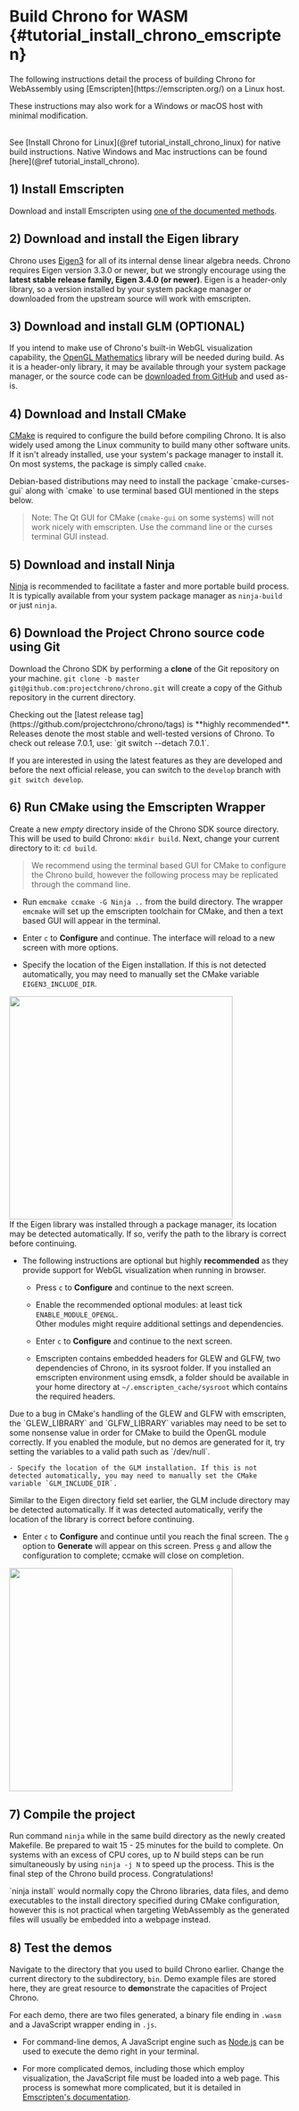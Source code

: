 Build Chrono for WASM {#tutorial_install_chrono_emscripten}
==========================
<div class="ce-info">
The following instructions detail the process of building Chrono for WebAssembly using [Emscripten](https://emscripten.org/) on a Linux host. 

These instructions may also work for a Windows or macOS host with minimal modification. 

<br />
See [Install Chrono for Linux](@ref tutorial_install_chrono_linux) for native build instructions. 
Native Windows and Mac instructions can be found [here](@ref tutorial_install_chrono).
</div>


## 1) Install Emscripten 

Download and install Emscripten using [one of the documented methods](https://emscripten.org/docs/getting_started/downloads.html). 


## 2) Download and install the Eigen library

Chrono uses [Eigen3](http://eigen.tuxfamily.org/) for all of its internal dense linear algebra needs. Chrono requires Eigen version 3.3.0 or newer, but we strongly encourage using the **latest stable release family, Eigen 3.4.0 (or newer)**. Eigen is a header-only library, so a version installed by your system package manager or downloaded from the upstream source will work with emscripten. 

## 3) Download and install GLM (OPTIONAL)

If you intend to make use of Chrono's built-in WebGL visualization capability, the [OpenGL Mathematics](https://github.com/g-truc/glm) library will be needed during build. As it is a header-only library, it may be available through your system package manager, or the source code can be [downloaded from GitHub](https://github.com/g-truc/glm/releases) and used as-is. 

## 4) Download and Install CMake

[CMake](https://cmake.org/) is required to configure the build before compiling Chrono. It is also widely used among the Linux community to build many other software units. If it isn't already installed, use your system's package manager to install it. On most systems, the package is simply called `cmake`.

<div class="ce-warning">
Debian-based distributions may need to install the package `cmake-curses-gui` along with `cmake` to use terminal based GUI mentioned in the steps below. 

> Note: The Qt GUI for CMake (`cmake-gui` on some systems) will not work nicely with emscripten. Use the command line or the curses terminal GUI instead.  
</div>

## 5) Download and install Ninja

[Ninja](https://ninja-build.org/) is recommended to facilitate a faster and more portable build process. It is typically available from your system package manager as `ninja-build` or just `ninja`. 

## 6) Download the Project Chrono source code using Git 

Download the Chrono SDK by performing a **clone** of the Git repository on your machine. `git clone -b master git@github.com:projectchrono/chrono.git` will create a copy of the Github repository in the current directory.

<div class="ce-info">
Checking out the [latest release tag](https://github.com/projectchrono/chrono/tags) is **highly recommended**. Releases denote the most stable and well-tested versions of Chrono. To check out release 7.0.1, use: `git switch --detach 7.0.1`.

If you are interested in using the latest features as they are developed and before the next official release, you can switch to the `develop` branch with `git switch develop`.
</div>

## 6) Run CMake using the Emscripten Wrapper 

Create a new _empty_ directory inside of the Chrono SDK source directory. This will be used to build Chrono: `mkdir build`. Next, change your current directory to it: `cd build`.

> We recommend using the terminal based GUI for CMake to configure the Chrono build, however the following process may be replicated through the command line.

-  Run `emcmake ccmake -G Ninja ..` from the build directory. The wrapper `emcmake` will set up the emscripten toolchain for CMake, and then a text based GUI will appear in the terminal.

-  Enter `c` to **Configure** and continue. The interface will reload to a new screen with more options.
  
-  Specify the location of the Eigen installation.
   If this is not detected automatically, you may need to manually set the CMake variable `EIGEN3_INCLUDE_DIR`.<br>

<img src="http://www.projectchrono.org/assets/Images/install_ccmake_1.png" class="img-responsive" width="400">

<div class="ce-warning">
If the Eigen library was installed through a package manager, its location may be detected automatically. If so, verify the path to the library is correct before continuing.
</div>

  - The following instructions are optional but highly **recommended** as they provide support for WebGL visualization when running in browser.

    - Press `c` to **Configure** and continue to the next screen.

    - Enable the recommended optional modules: at least tick `ENABLE_MODULE_OPENGL`.<br>
     Other modules might require additional settings and dependencies.

    -  Enter `c` to **Configure** and continue to the next screen.

	- Emscripten contains embedded headers for GLEW and GLFW, two dependencies of Chrono, in its sysroot folder. If you installed an emscripten environment using emsdk, a folder should be available in your home directory at `~/.emscripten_cache/sysroot` which contains the required headers.
	
<div class="ce-warning">
Due to a bug in CMake's handling of the GLEW and GLFW with emscripten, the `GLEW_LIBRARY` and `GLFW_LIBRARY` variables may need to be set to some nonsense value in order for CMake to build the OpenGL module correctly. If you enabled the module, but no demos are generated for it, try setting the variables to a valid path such as `/dev/null`.
</div>

	- Specify the location of the GLM installation. If this is not detected automatically, you may need to manually set the CMake variable `GLM_INCLUDE_DIR`.  

<div class="ce-warning">
Similar to the Eigen directory field set earlier, the GLM include directory may be detected automatically. If it was detected automatically, verify the location of the library is correct before continuing.
</div>
 
- Enter `c` to **Configure** and continue until you reach the final screen. The `g` option to **Generate** will appear on this screen. Press `g` and allow the configuration to complete; ccmake will close on completion.

<img src="http://www.projectchrono.org/assets/Images/install_ccmake_3.png" class="img-responsive" width="400">

## 7) Compile the project

Run command `ninja` while in the same build directory as the newly created Makefile. Be prepared to wait 15 - 25 minutes for the build to complete. On systems with an excess of CPU cores, up to _N_ build steps can be run simultaneously by using `ninja -j N` to speed up the process. This is the final step of the Chrono build process. Congratulations!

<div class="ce-info">
`ninja install` would normally copy the Chrono libraries, data files, and demo executables to the install directory specified during CMake configuration, however this is not practical when targeting WebAssembly as the generated files will usually be embedded into a webpage instead. 
</div>

## 8) Test the demos

Navigate to the directory that you used to build Chrono earlier. Change the current directory to the subdirectory, `bin`. Demo example files are stored here, they are great resource to **demo**nstrate the capacities of Project Chrono.

For each demo, there are two files generated, a binary file ending in `.wasm` and a JavaScript wrapper ending in `.js`.

- For command-line demos, A JavaScript engine such as [Node.js](https://nodejs.org/en/) can be used to execute the demo right in your terminal. 

- For more complicated demos, including those which employ visualization, the JavaScript file must be loaded into a web page. This process is somewhat more complicated, but it is detailed in [Emscripten's documentation](https://emscripten.org/docs/compiling/Deploying-Pages.html).

